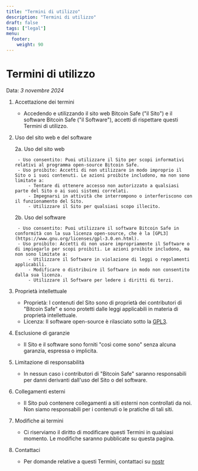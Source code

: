 ```yaml
---
title: "Termini di utilizzo"
description: "Termini di utilizzo"
draft: false
tags: ["legal"]
menu:
  footer:
    weight: 90
---
```


# Termini di utilizzo

Data: *3 novembre 2024*

1. Accettazione dei termini

    - Accedendo e utilizzando il sito web Bitcoin Safe ("il Sito") e il software Bitcoin Safe ("il Software"), accetti di rispettare questi Termini di utilizzo. 

2. Uso del sito web e del software

    2a. Uso del sito web

        - Uso consentito: Puoi utilizzare il Sito per scopi informativi relativi al programma open-source Bitcoin Safe.
        - Uso proibito: Accetti di non utilizzare in modo improprio il Sito o i suoi contenuti. Le azioni proibite includono, ma non sono limitate a:
            - Tentare di ottenere accesso non autorizzato a qualsiasi parte del Sito o ai suoi sistemi correlati.
            - Impegnarsi in attività che interrompono o interferiscono con il funzionamento del Sito.
            - Utilizzare il Sito per qualsiasi scopo illecito.

    2b. Uso del software

        - Uso consentito: Puoi utilizzare il software Bitcoin Safe in conformità con la sua licenza open-source, che è la [GPL3](https://www.gnu.org/licenses/gpl-3.0.en.html).
        - Uso proibito: Accetti di non usare impropriamente il Software o di impiegarlo per scopi proibiti. Le azioni proibite includono, ma non sono limitate a:
            - Utilizzare il Software in violazione di leggi o regolamenti applicabili.
            - Modificare o distribuire il Software in modo non consentito dalla sua licenza.
            - Utilizzare il Software per ledere i diritti di terzi.

3. Proprietà intellettuale

    - Proprietà: I contenuti del Sito sono di proprietà dei contributori di "Bitcoin Safe" e sono protetti dalle leggi applicabili in materia di proprietà intellettuale.
    - Licenza: Il software open-source è rilasciato sotto la [GPL3](https://www.gnu.org/licenses/gpl-3.0.en.html).


4. Esclusione di garanzie

    - Il Sito e il software sono forniti "così come sono" senza alcuna garanzia, espressa o implicita.

5. Limitazione di responsabilità

    - In nessun caso i contributori di "Bitcoin Safe" saranno responsabili per danni derivanti dall'uso del Sito o del software.

6. Collegamenti esterni

    - Il Sito può contenere collegamenti a siti esterni non controllati da noi. Non siamo responsabili per i contenuti o le pratiche di tali siti.

7. Modifiche ai termini

    - Ci riserviamo il diritto di modificare questi Termini in qualsiasi momento. Le modifiche saranno pubblicate su questa pagina.

8. Contattaci

    - Per domande relative a questi Termini, contattaci su [nostr](https://nostr.com/npub1g9uhysae68vhvwwqel8v9enr9mg43rn4tpurs6a9g4jsrw6nl7lsplhs9v)